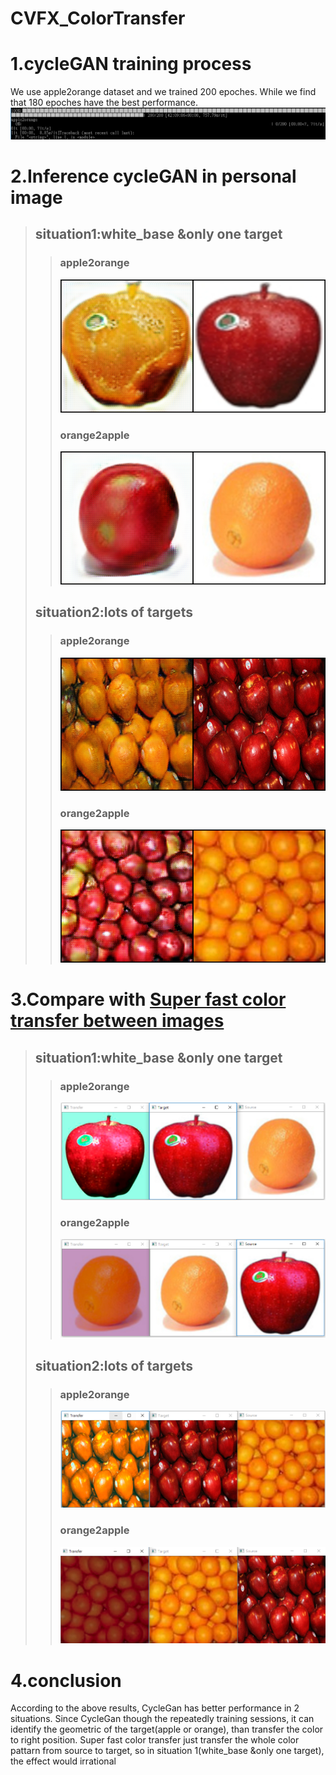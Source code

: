 # CVFX_ColorTransfer 

  # 1.cycleGAN training process 
  We use apple2orange dataset and we trained 200 epoches.
  While we find that 180 epoches have the best performance.
  ![image](https://github.com/CharlieYao1996/CVFX_ColorTransfer-/blob/master/progress%20bar.png)
  # 2.Inference cycleGAN in personal image
  >## situation1:white_base &only one target
  >>### apple2orange
  >>![image](https://github.com/CharlieYao1996/CVFX_ColorTransfer-/blob/master/apple2orange_Epoch200_01.png)
  >>### orange2apple
  >>![image](https://github.com/CharlieYao1996/CVFX_ColorTransfer-/blob/master/orange2apple_Epoch200_01.png)
  >## situation2:lots of targets
  >>### apple2orange
  >>![image](https://github.com/CharlieYao1996/CVFX_ColorTransfer-/blob/master/apple2orange_Epoch200_02.PNG)
  >>### orange2apple
  >>![image](https://github.com/CharlieYao1996/CVFX_ColorTransfer-/blob/master/orange2apple_Epoch200_02.PNG)
  # 3.Compare with [Super fast color transfer between images](https://github.com/jrosebr1/color_transfer)
  >## situation1:white_base &only one target
  >>### apple2orange
  >>![image](https://github.com/CharlieYao1996/CVFX_ColorTransfer-/blob/master/apple2orange_ref_01.png)
  >>### orange2apple
  >>![image](https://github.com/CharlieYao1996/CVFX_ColorTransfer-/blob/master/orange2apple_ref_01.png)
  >## situation2:lots of targets
  >>### apple2orange
  >>![image](https://github.com/CharlieYao1996/CVFX_ColorTransfer-/blob/master/apple2orange_ref_02.PNG)
  >>### orange2apple
  >>![image](https://github.com/CharlieYao1996/CVFX_ColorTransfer-/blob/master/orange2apple_ref_02.PNG)
  # 4.conclusion
  According to the above results, CycleGan has better performance in 2 situations. Since CycleGan though the repeatedly training sessions, it can identify the geometric of the target(apple or orange), than transfer the color to right position. Super fast color transfer just transfer the whole color pattarn from source to target, so in situation 1(white_base &only one target), the effect would irrational
